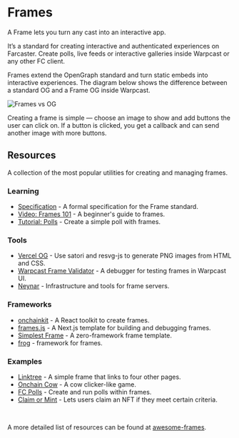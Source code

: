 # Frames

A Frame lets you turn any cast into an interactive app.

It’s a standard for creating interactive and authenticated experiences on Farcaster. Create polls, live feeds or interactive galleries inside Warpcast or any other FC client.

Frames extend the OpenGraph standard and turn static embeds into interactive experiences. The diagram below shows the difference between a standard OG and a Frame OG inside Warpcast.

![Frames vs OG](/assets/frame_og.png)

Creating a frame is simple — choose an image to show and add buttons the user can click on. If a button is clicked, you get a callback and can send another image with more buttons.

## Resources

A collection of the most popular utilities for creating and managing frames.

### Learning

- [Specification](../../reference/frames/spec.md) - A formal specification for the Frame standard.
- [Video: Frames 101](https://youtu.be/rp9X8rAPzPM?si=PWm3vBFCTtaoE_Ua) - A beginner's guide to frames.
- [Tutorial: Polls](../../developers/guides/frames/poll.md) - Create a simple poll with frames.

### Tools

- [Vercel OG](https://vercel.com/docs/functions/og-image-generation) - Use satori and resvg-js to generate PNG images from HTML and CSS.
- [Warpcast Frame Validator](https://warpcast.com/~/developers/frames) - A debugger for testing frames in Warpcast UI.
- [Neynar](https://docs.neynar.com/docs/how-to-build-farcaster-frames-with-neynar) - Infrastructure and tools for frame servers.

### Frameworks

- [onchainkit](https://github.com/coinbase/onchainkit) - A React toolkit to create frames.
- [frames.js](https://framesjs.org/) - A Next.js template for building and debugging frames.
- [Simplest Frame](https://github.com/depatchedmode/simplest-frame) - A zero-framework frame template.
- [frog](https://frog.fm) - framework for frames.

### Examples

- [Linktree](https://replit.com/@soren/Linktree-Frame?v=1) - A simple frame that links to four other pages.
- [Onchain Cow](https://github.com/WillPapper/On-Chain-Cow-Farcaster-Frame) - A cow clicker-like game.
- [FC Polls](https://github.com/farcasterxyz/fc-polls) - Create and run polls within frames.
- [Claim or Mint](https://github.com/horsefacts/base-mint-with-warps) - Lets users claim an NFT if they meet certain criteria.

<br/>

A more detailed list of resources can be found at [awesome-frames](https://github.com/davidfurlong/awesome-frames).
